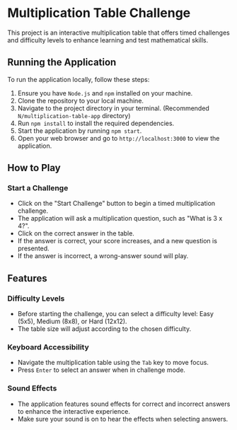# Multiplication Table Challenge

This project is an interactive multiplication table that offers timed challenges and difficulty levels to enhance learning and test mathematical skills.

## Running the Application

To run the application locally, follow these steps:

1. Ensure you have `Node.js` and `npm` installed on your machine.
1. Clone the repository to your local machine.
1. Navigate to the project directory in your terminal. (Recommended `N/multiplication-table-app` directory)
1. Run `npm install` to install the required dependencies.
1. Start the application by running `npm start`.
1. Open your web browser and go to `http://localhost:3000` to view the application.

## How to Play

### Start a Challenge

- Click on the "Start Challenge" button to begin a timed multiplication challenge.
- The application will ask a multiplication question, such as "What is 3 x 4?".
- Click on the correct answer in the table.
- If the answer is correct, your score increases, and a new question is presented.
- If the answer is incorrect, a wrong-answer sound will play.

## Features

### Difficulty Levels

- Before starting the challenge, you can select a difficulty level: Easy (5x5), Medium (8x8), or Hard (12x12).
- The table size will adjust according to the chosen difficulty.

### Keyboard Accessibility

- Navigate the multiplication table using the `Tab` key to move focus.
- Press `Enter` to select an answer when in challenge mode.

### Sound Effects

- The application features sound effects for correct and incorrect answers to enhance the interactive experience.
- Make sure your sound is on to hear the effects when selecting answers.
